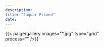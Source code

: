 ```yaml
---
description: 
title: "Jaquar Primed"
date: 
---
```



{{< paige/gallery
     images="*.jpg" 
     type="grid"  
     process=""
     />}}
